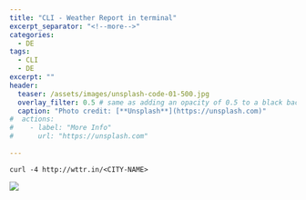 ```yaml
---
title: "CLI - Weather Report in terminal"
excerpt_separator: "<!--more-->"
categories:
  - DE
tags:
  - CLI
  - DE
excerpt: ""
header:
  teaser: /assets/images/unsplash-code-01-500.jpg
  overlay_filter: 0.5 # same as adding an opacity of 0.5 to a black background
  caption: "Photo credit: [**Unsplash**](https://unsplash.com)"
#  actions:
#    - label: "More Info"
#      url: "https://unsplash.com"
  
---
```



```
curl -4 http://wttr.in/<CITY-NAME>
```

![](https://web.archive.org/web/20180411131714if_/http://www.davidbegin.com/content/images/2017/09/cropped_weather.png)

